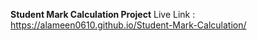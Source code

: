 **Student Mark Calculation Project**
Live Link : https://alameen0610.github.io/Student-Mark-Calculation/
